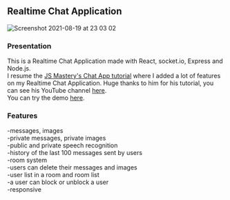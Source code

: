 ## **Realtime Chat Application**

![Screenshot 2021-08-19 at 23 03 02](https://user-images.githubusercontent.com/68294949/130144325-b3eade14-a8c4-40a0-8347-2fc7fa2ce1ad.png)

### Presentation

This is a Realtime Chat Application made with React, socket.io, 
Express and Node.js.<br />
I resume the [JS Mastery's Chat App tutorial](https://www.youtube.com/watch?v=ZwFA3YMfkoc) 
where I added a lot of features on my Realtime Chat Application. 
Huge thanks to him for his tutorial, you can see his YouTube 
channel [here](https://www.youtube.com/channel/UCmXmlB4-HJytD7wek0Uo97A). <br />
You can try the demo [here](https://stoic-panini-82e045.netlify.app/).

### Features

-messages, images <br />
-private messages, private images <br />
-public and private speech recognition <br />
-history of the last 100 messages sent by users <br />
-room system <br />
-users can delete their messages and images <br />
-user list in a room and room list <br />
-a user can block or unblock a user <br />
-responsive
